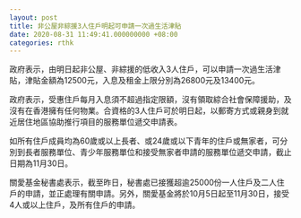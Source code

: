 ```yaml
---
layout: post
title: 非公屋非綜援3人住戶明起可申請一次過生活津貼
date: 2020-08-31 11:49:41.000000000 +08:00
categories: rthk
---
```


政府表示，由明日起非公屋、非綜援的低收入3人住戶，可以申請一次過生活津貼，津貼金額為12500元，入息及租金上限分別為26800元及13400元。

政府表示，受惠住戶每月入息須不超過指定限額，沒有領取綜合社會保障援助，及沒有在香港擁有任何物業。合資格的3人住戶可於明日起，以郵寄方式或親身到就近居住地區協助推行項目的服務單位遞交申請表。

如所有住戶成員均為60歲或以上長者、或24歲或以下青年的住戶或無家者，可分別到長者服務單位、青少年服務單位和接受無家者申請的服務單位遞交申請，截止日期為11月30日。
 
關愛基金秘書處表示，截至昨日，秘書處已接獲超逾25000份一人住戶及二人住戶的申請，並正處理有關申請。另外，關愛基金將於10月5日起至11月30日，接受4人或以上住戶，及所有住戶的申請。

